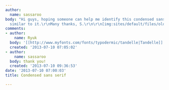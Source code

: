 ```yaml
---
author:
  name: sassaroo
body: "Hi guys, hoping someone can help me identify this condensed sans, or something
  similar to it.\r\nMany thanks, S.\r\n\r\n[img:sites/default/files/old-images/Attachment-1_6218.jpeg]"
comments:
- author:
    name: Ryuk
  body: '[[http://www.myfonts.com/fonts/typodermic/tandelle|Tandelle]]'
  created: '2013-07-10 07:05:02'
- author:
    name: sassaroo
  body: thank you!
  created: '2013-07-10 09:36:53'
date: '2013-07-10 07:00:03'
title: Condensed sans serif

---
```

